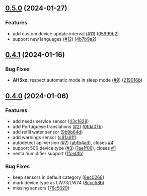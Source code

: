 ## [0.5.0](https://github.com/Michsior14/ha-venta/compare/v0.4.1...v0.5.0) (2024-01-27)


### Features

* add custom device update interval ([#11](https://github.com/Michsior14/ha-venta/issues/11)) ([05999b2](https://github.com/Michsior14/ha-venta/commit/05999b20a57a7c0b38fb0fb122c686067e1ccd9c))
* support new languages ([#12](https://github.com/Michsior14/ha-venta/issues/12)) ([4b7b9a2](https://github.com/Michsior14/ha-venta/commit/4b7b9a2c065635925ec64ff7012ec2f4ad4a07d1))

## [0.4.1](https://github.com/Michsior14/ha-venta/compare/v0.4.0...v0.4.1) (2024-01-16)


### Bug Fixes

* **AH5xx:** respect automatic mode in sleep mode ([#9](https://github.com/Michsior14/ha-venta/issues/9)) ([219016b](https://github.com/Michsior14/ha-venta/commit/219016b65d3fba2fa3abe8f2b1dcae51145b093c))

## [0.4.0](https://github.com/Michsior14/ha-venta/compare/1fce0fb08effb8ce2897b7078464153412d8fe09...v0.4.0) (2024-01-06)


### Features

* add needs service sensor ([43c1828](https://github.com/Michsior14/ha-venta/commit/43c1828fa0c0be84fe601ea0e54085ba5744b1b4))
* add Portuguese translations ([#2](https://github.com/Michsior14/ha-venta/issues/2)) ([0fda07b](https://github.com/Michsior14/ha-venta/commit/0fda07bfae34c02797ce46c05cf7de61e7a087ad))
* add refill water sensor ([9b9b64d](https://github.com/Michsior14/ha-venta/commit/9b9b64d9798965b2c314ea2020fd7dd83fe112e1))
* add warnings sensor ([c81a91f](https://github.com/Michsior14/ha-venta/commit/c81a91f5db737f07c316d00e303c2ef37d163aaf))
* autodetect api version ([#7](https://github.com/Michsior14/ha-venta/issues/7)) ([abfb4ad](https://github.com/Michsior14/ha-venta/commit/abfb4ad7f0049bce9afb992e1a619946aa92e5c9)), closes [#4](https://github.com/Michsior14/ha-venta/issues/4)
* support 500 device type ([#3](https://github.com/Michsior14/ha-venta/issues/3)) ([1ae1f06](https://github.com/Michsior14/ha-venta/commit/1ae1f060a20767956531b9e794863e998dd6a2f4)), closes [#1](https://github.com/Michsior14/ha-venta/issues/1)
* venta humidifier support ([1fce0fb](https://github.com/Michsior14/ha-venta/commit/1fce0fb08effb8ce2897b7078464153412d8fe09))


### Bug Fixes

* keep sensors in default category ([6ec0268](https://github.com/Michsior14/ha-venta/commit/6ec0268240a06d8e048aa31e82d988483b90e6eb))
* mark device type as LW73/LW74 ([8ccc58b](https://github.com/Michsior14/ha-venta/commit/8ccc58b118d99020eb6f5295273653fb26808cf3))
* missing sensors ([76c5029](https://github.com/Michsior14/ha-venta/commit/76c502917af54e3663b4fe0e2e9161fa3ba8ea13))

